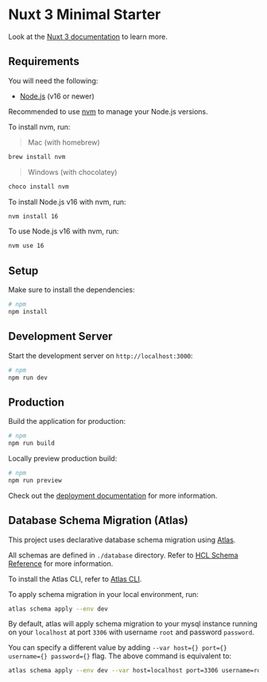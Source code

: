# Nuxt 3 Minimal Starter

Look at the [Nuxt 3 documentation](https://nuxt.com/docs/getting-started/introduction) to learn more.

## Requirements

You will need the following:

- [Node.js](https://nodejs.org/en/download/) (v16 or newer)

Recommended to use [nvm](https://github.com/nvm-sh/nvm) to manage your Node.js versions.

To install nvm, run:

> Mac (with homebrew)

```bash
brew install nvm
```

> Windows (with chocolatey)

```bash
choco install nvm
```

To install Node.js v16 with nvm, run:

```bash
nvm install 16
```

To use Node.js v16 with nvm, run:

```bash
nvm use 16
```

## Setup

Make sure to install the dependencies:

```bash
# npm
npm install
```

## Development Server

Start the development server on `http://localhost:3000`:

```bash
# npm
npm run dev
```

## Production

Build the application for production:

```bash
# npm
npm run build
```

Locally preview production build:

```bash
# npm
npm run preview
```

Check out the [deployment documentation](https://nuxt.com/docs/getting-started/deployment) for more information.

## Database Schema Migration (Atlas)

This project uses declarative database schema migration using [Atlas](https://atlasgo.io/).

All schemas are defined in `./database` directory. Refer to [HCL Schema Reference](https://atlasgo.io/atlas-schema/hcl) for more information.

To install the Atlas CLI, refer to [Atlas CLI](https://atlasgo.io/getting-started).

To apply schema migration in your local environment, run:

```bash
atlas schema apply --env dev
```

By default, atlas will apply schema migration to your mysql instance running on your `localhost` at port `3306` with username `root` and password `password`.

You can specify a different value by adding `--var host={} port={} username={} password={}` flag. The above command is equivalent to:

```bash
atlas schema apply --env dev --var host=localhost port=3306 username=root password=password
```
